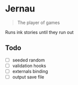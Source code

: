 # Jernau
> The player of games

Runs ink stories until they run out

## Todo
- [ ] seeded random
- [ ] validation hooks
- [ ] externals binding
- [ ] output save file
